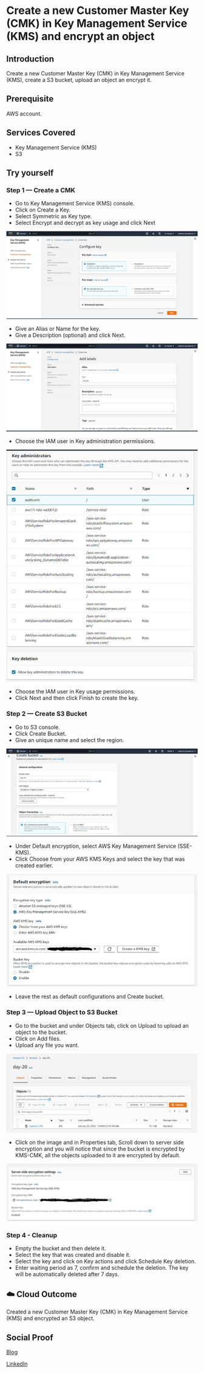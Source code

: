 # Create a new Customer Master Key (CMK) in Key Management Service (KMS) and encrypt an object

## Introduction

Create a new Customer Master Key (CMK) in Key Management Service (KMS), create a S3 bucket, upload an object an encrypt it.

## Prerequisite

AWS account.

## Services Covered

- Key Management Service (KMS)
- S3

## Try yourself

### Step 1 — Create a CMK
- Go to Key Management Service (KMS) console.
- Click on Create a Key.
- Select Symmetric as Key type.
- Select Encrypt and decrypt as key usage and click Next

![Screenshot](https://github.com/aaditunni/100DaysOfCloud/blob/main/Journey/020/day20.JPG)

- Give an Alias or Name for the key.
- Give a Description (optional) and click Next.

![Screenshot](https://github.com/aaditunni/100DaysOfCloud/blob/main/Journey/020/day20.1.JPG)

- Choose the IAM user in Key administration permissions.

![Screenshot](https://github.com/aaditunni/100DaysOfCloud/blob/main/Journey/020/day20.2.JPG)

- Choose the IAM user in Key usage permissions.
- Click Next and then click Finish to create the key.

### Step 2 — Create S3 Bucket 
- Go to S3 console.
- Click Create Bucket.
- Give an unique name and select the region.

![Screenshot](https://github.com/aaditunni/100DaysOfCloud/blob/main/Journey/020/day20.3.JPG)

- Under Default encryption, select AWS Key Management Service (SSE-KMS).
- Click Choose from your AWS KMS Keys and select the key that was created earlier.

![Screenshot](https://github.com/aaditunni/100DaysOfCloud/blob/main/Journey/020/day20.4.JPG)

- Leave the rest as default configurations and Create bucket.


### Step 3 — Upload Object to S3 Bucket
- Go to the bucket and under Objects tab, click on Upload to upload an object to the bucket.
- Click on Add files.
- Upload any file you want.

![Screenshot](https://github.com/aaditunni/100DaysOfCloud/blob/main/Journey/020/day20.5.JPG)

- Click on the image and in Properties tab, Scroll down to server side encryption and you will notice that since the bucket is encrypted by KMS-CMK, all the objects uploaded to it are encrypted by default.

![Screenshot](https://github.com/aaditunni/100DaysOfCloud/blob/main/Journey/020/day20.6.JPG)

### Step 4 - Cleanup
- Empty the bucket and then delete it.
- Select the key that was created and disable it.
- Select the key and click on Key actions and click Schedule Key deletion.
- Enter waiting period as 7, confirm and schedule the deletion. The key will be automatically deleted after 7 days. 

## ☁️ Cloud Outcome

Created a new Customer Master Key (CMK) in Key Management Service (KMS) and encrypted an S3 object.

## Social Proof

[Blog](https://dev.to/aaditunni/create-a-new-customer-master-key-cmk-in-key-management-service-kms-and-encrypt-an-object-193f)

[LinkedIn](https://www.linkedin.com/posts/aaditunni_100daysofcloud-aws-cloud-activity-7022187176264118272-UeJv?utm_source=share&utm_medium=member_desktop)
